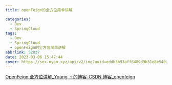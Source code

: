 ```yaml
---
title: openFeign的全方位简单讲解

categories:
  - Dev
  - SpringCloud
tags:
  - Dev
  - SpringCloud
  - openFeign的全方位简单讲解
abbrlink: 52837
date: 2023-03-06 15:47:44
cover: https://sex.nyan.xyz/api/v2/img?uuid=eddb3b93aff6489d9b31e8e540ad5c7c
---
```


[OpenFeign 全方位讲解\_Young 丶的博客-CSDN 博客\_openfeign](https://blog.csdn.net/agonie201218/article/details/121154769)